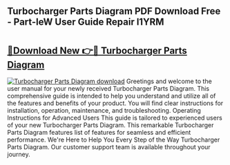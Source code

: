 ## Turbocharger Parts Diagram PDF Download Free - Part-leW User Guide Repair l1YRM

# <h2><a href="http://dftsth.blite.top/?on=Turbocharger+Parts+Diagram">🔗Download New 👉🔴 Turbocharger Parts Diagram</a></h2>

[![Turbocharger Parts Diagram download](https://i.imgur.com/lujVjoI.png)](http://dftsth.blite.top/?on=Turbocharger+Parts+Diagram)
Greetings and welcome to the user manual for your newly received Turbocharger Parts Diagram. This comprehensive guide is intended to help you understand and utilize all of the features and benefits of your product. You will find clear instructions for installation, operation, maintenance, and troubleshooting. Operating Instructions for Advanced Users This guide is tailored to experienced users of your new Turbocharger Parts Diagram. This remarkable Turbocharger Parts Diagram features list of features for seamless and efficient performance. We're Here to Help You Every Step of the Way Turbocharger Parts Diagram. Our customer support team is available throughout your journey.
